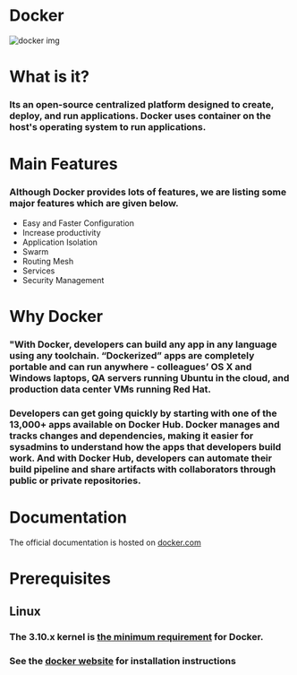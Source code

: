 # Docker
![docker img](https://github.com/SaiCharan-ABNTech/Docker/assets/154917195/6a4e2f7a-4444-43a6-a95a-055dcde4ff00)

# What is it?
###  Its an open-source centralized platform designed to create, deploy, and run    applications. Docker uses container on the host's operating system to run applications.

# Main Features
### Although Docker provides lots of features, we are listing some major features which are given below.

* Easy and Faster Configuration
* Increase productivity
* Application Isolation
* Swarm
* Routing Mesh
* Services
* Security Management
# Why Docker
### "With Docker, developers can build any app in any language using any toolchain. “Dockerized” apps are completely portable and can run anywhere - colleagues’ OS X and Windows laptops, QA servers running Ubuntu in the cloud, and production data center VMs running Red Hat.
### Developers can get going quickly by starting with one of the 13,000+ apps available on Docker Hub. Docker manages and tracks changes and dependencies, making it easier for sysadmins to understand how the apps that developers build work. And with Docker Hub, developers can automate their build pipeline and share artifacts with collaborators through public or private repositories.

  # Documentation
  The official documentation is hosted on [docker.com](https://docs.docker.com/)
  # Prerequisites
  ## Linux
  ### The 3.10.x kernel is [the minimum requirement](https://docs.docker.com/engine/install/binaries/#check-kernel-dependencies) for Docker.
  ### See the [docker website](https://docs.docker.com/build/) for installation instructions 
  
